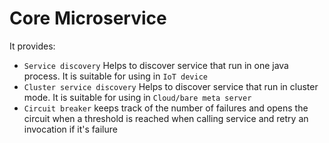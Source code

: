 # Core Microservice

It provides:

- `Service discovery` Helps to discover service that run in one java process. It is suitable for using
  in `IoT device`
- `Cluster service discovery` Helps to discover service that run in cluster mode. It is suitable for using
  in `Cloud/bare meta server`
- `Circuit breaker` keeps track of the number of failures and opens the circuit when a threshold is reached when calling
  service and retry an invocation if it's failure
